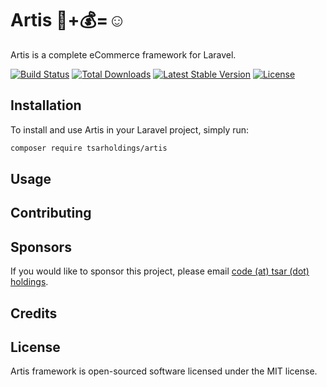 # Artis :postbox:+:moneybag:=:relaxed:
Artis is a complete eCommerce framework for Laravel.
<p>
<a href="https://travis-ci.org/tsarholdings/artis"><img src="https://travis-ci.org/tsarholdings/artis.svg" alt="Build Status"></a>
<a href="https://packagist.org/packages/tsarholdings/artis"><img src="https://poser.pugx.org/tsarholdings/artis/d/total" alt="Total Downloads"></a>
<a href="https://packagist.org/packages/tsarholdings/artis"><img src="https://poser.pugx.org/tsarholdings/artis/v/stable" alt="Latest Stable Version"></a>
<a href="https://packagist.org/packages/tsarholdings/artis"><img src="https://poser.pugx.org/tsarholdings/artis/license" alt="License"></a>
</p>

## Installation

To install and use Artis in your Laravel project, simply run:
```bash
composer require tsarholdings/artis
```

## Usage

## Contributing

## Sponsors
If you would like to sponsor this project, please email [code (at) tsar (dot) holdings](mailto:code@tsar.holdings?subject=Artis/Sponsor).

## Credits

## License
Artis framework is open-sourced software licensed under the MIT license.
